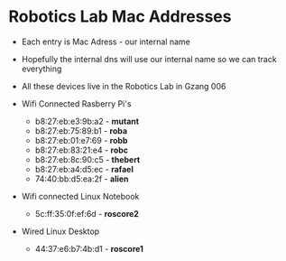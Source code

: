 # Robotics Lab Mac Addresses
* Each entry is Mac Adress - our internal name
* Hopefully the internal dns will use our internal name so we can track everything
* All these devices live in the Robotics Lab in Gzang 006

* Wifi Connected Rasberry Pi's
  * b8:27:eb:e3:9b:a2 - **mutant**
  * b8:27:eb:75:89:b1 - **roba**
  * b8:27:eb:01:e7:69 - **robb**
  * b8:27:eb:83:21:e4 - **robc**
  * b8:27:eb:8c:90:c5 - **thebert**
  * b8:27:eb:a4:d5:ec - **rafael**
  * 74:40:bb:d5:ea:2f - **alien**
* Wifi connected Linux Notebook
  * 5c:ff:35:0f:ef:6d - **roscore2**
* Wired Linux Desktop
  * 44:37:e6:b7:4b:d1 - **roscore1**
